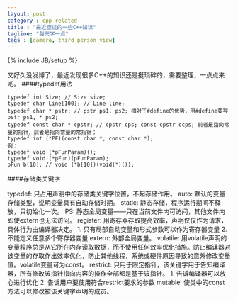 ```yaml
---
layout: post
category : cpp related
title : "最近查过的一些C++知识"
tagline: "每天学一点"
tags : [camera, third person view]
---
```

{% include JB/setup %}

又好久没发博了，最近发现很多C++的知识还是挺琐碎的，需要整理，一点点来吧。
####typedef用法

	typedef int Size; // Size size;
	typedef char Line[100]; // Line line;
	typedef char * pstr; // pstr ps1, ps2; 相对于#define的优势，用#define要写pstr ps1, * ps2;
	typedef const char * cpstr; // cpstr cps; const cpstr ccps; 前者是指向常量的指针，后者是指向常量的常指针；
	typedef int (*PF)(const char *, const char *);
	例： 
	typedef void (*pFunParam)();
	typedef void (*pFun)(pFunParam);
	pFun b[10]; // void (*b[10])(void(*)());
	
####存储类关键字

typedef: 只占用声明中的存储类关键字位置，不起存储作用。
auto: 默认的变量存储类型，说明变量具有自动存储时期。
static: 静态存储，程序运行期间不释放，只初始化一次。
      PS: 静态全局变量——只在当前文件内可访问，其他文件内即使extern也无法访问。
register: 用寄存器存取提高效率，声明仅仅作为请求，具体行为由编译器决定。
      1. 只有局部自动变量和形式参数可以作为寄存器变量
	  2. 不能定义任意多个寄存器变量
extern: 外部全局变量。
volatile: 用volatile声明的变量程序总是从它所在内存读取数据，而不使用任何效率优化措施。防止编译器对该变量的存取作出效率优化，防止其他线程，系统或硬件原因导致的意外修改变量值。volatile变量可为const。
restrict: 只用于限定指针，该关键字用于告知编译器，所有修改该指针指向内容的操作全部都是基于该指针。
      1. 告诉编译器可以放心进行优化
	  2. 告诉用户要使用符合restrict要求的参数
mutable: 使类中的const方法可以修改被该关键字声明的成员。

	